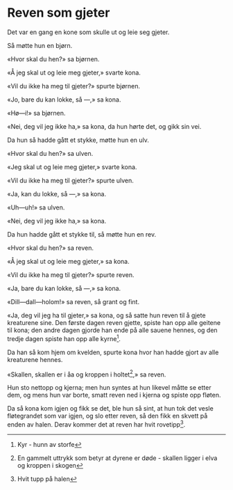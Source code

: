 # Reven som gjeter

Det var en gang en kone som skulle ut og leie seg gjeter. 

Så møtte hun en bjørn.

«Hvor skal du hen?» sa bjørnen.

«Å jeg skal ut og leie meg gjeter,» svarte kona.

«Vil du ikke ha meg til gjeter?» spurte bjørnen.

«Jo, bare du kan lokke, så —,» sa kona.

«Hø—i!» sa bjørnen.

«Nei, deg vil jeg ikke ha,» sa kona, da hun hørte det, og gikk sin vei.

Da hun så hadde gått et stykke, møtte hun en ulv.

«Hvor skal du hen?» sa ulven.

«Jeg skal ut og leie meg gjeter,» svarte kona.

«Vil du ikke ha meg til gjeter?» spurte ulven.

«Ja, kan du lokke, så —,» sa kona.

«Uh—uh!» sa ulven.

«Nei, deg vil jeg ikke ha,» sa kona.

Da hun hadde gått et stykke til, så møtte hun en rev.

«Hvor skal du hen?» sa reven.

«Å jeg skal ut og leie meg gjeter,» sa kona.

«Vil du ikke ha meg til gjeter?» spurte reven.

«Ja, bare du kan lokke, så —,» sa kona.

«Dill—dall—holom!» sa reven, så grant og fint.

«Ja, deg vil jeg ha til gjeter,» sa kona, og så satte hun reven til å gjete kreaturene sine. Den første dagen reven gjette, spiste han opp alle geitene til kona; den andre dagen gjorde han ende på alle sauene hennes, og den tredje dagen spiste han opp alle kyrne[^1].

Da han så kom hjem om kvelden, spurte kona hvor han hadde gjort av alle kreaturene hennes.

«Skallen, skallen er i åa og kroppen i holtet[^2],» sa reven.

Hun sto nettopp og kjerna; men hun syntes at hun likevel måtte se etter dem, og mens hun var borte, smatt reven ned i kjerna og spiste opp fløten.

Da så kona kom igjen og fikk se det, ble hun så sint, at hun tok det vesle fløtegrandet som var igjen, og slo etter reven, så den fikk en skvett på enden av halen. Derav kommer det at reven har hvit rovetipp[^3].

[^1]: Kyr - hunn av storfe
[^2]: En gammelt uttrykk som betyr at dyrene er døde - skallen ligger i elva og kroppen i skogen
[^3]: Hvit tupp på halen
